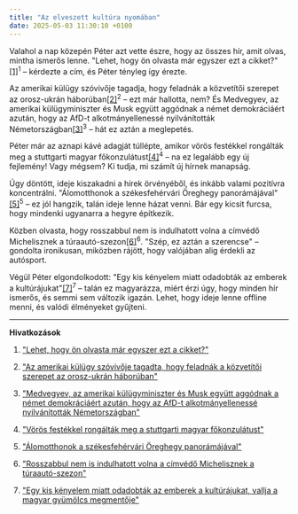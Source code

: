 ```yaml
---
title: "Az elveszett kultúra nyomában"
date: 2025-05-03 11:30:10 +0100
---
```


Valahol a nap közepén Péter azt vette észre, hogy az összes hír, amit olvas, mintha ismerős lenne. "Lehet, hogy ön olvasta már egyszer ezt a cikket?"<a href="https://telex.hu/eszkombajn/2025/03/17/deja-vu-tudomany-magyarazat-agykutatas-pszichologia-emlekezes">[1]</a><sup>1</sup> – kérdezte a cím, és Péter tényleg így érezte.

Az amerikai külügy szóvivője tagadja, hogy feladnák a közvetítői szerepet az orosz-ukrán háborúban<a href="https://telex.hu/kulfold/2025/05/03/usa-kulugyminiszterium-szovivo-tammy-bruce-orosz-ukran-haboru-kozvetitoi-szerep">[2]</a><sup>2</sup> – ezt már hallotta, nem? És Medvegyev, az amerikai külügyminiszter és Musk együtt aggódnak a német demokráciáért azután, hogy az AfD-t alkotmányellenessé nyilvánították Németországban<a href="https://telex.hu/kulfold/2025/05/02/alternativa-nemetorszagert-afd-alice-weidel-alkotmanyellenes-alkotmanyvedelmi-hivatal-szelsojobboldal-reakciok-marco-rubio-dmitrij-medvegyev-elon-musk-toroczkai-laszlo">[3]</a><sup>3</sup> – hát ez aztán a meglepetés.

Péter már az aznapi kávé adagját túllépte, amikor vörös festékkel rongálták meg a stuttgarti magyar főkonzulátust<a href="https://telex.hu/kulfold/2025/05/02/magyarorszag-fokonzulatusa-stuttgart-festektamadas-maja-t-antifasiszta">[4]</a><sup>4</sup> – na ez legalább egy új fejlemény! Vagy mégsem? Ki tudja, mi számít új hírnek manapság.

Úgy döntött, ideje kiszakadni a hírek örvényéből, és inkább valami pozitívra koncentrálni. "Álomotthonok a székesfehérvári Öreghegy panorámájával"<a href="https://www.zenga.hu/hello-otthon/alomotthonok-a-szekesfehervari-oereghegy-panoramajaval-cm9wk7sru2vey07w4fmy6w92n?utm_source=telex&utm_medium=doboz&utm_campaign=content&utm_content=szekesfehervar">[5]</a><sup>5</sup> – ez jól hangzik, talán ideje lenne házat venni. Bár egy kicsit furcsa, hogy mindenki ugyanarra a hegyre építkezik.

Közben olvasta, hogy rosszabbul nem is indulhatott volna a címvédő Michelisznek a túraautó-szezon<a href="https://telex.hu/sport/2025/05/02/tcr-world-tour-turaauto-idomero-mexiko-michelisz-norbert">[6]</a><sup>6</sup>. "Szép, ez aztán a szerencse" – gondolta ironikusan, miközben rájött, hogy valójában alig érdekli az autósport.

Végül Péter elgondolkodott: "Egy kis kényelem miatt odadobták az emberek a kultúrájukat"<a href="https://telex.hu/eletmod/2025/05/03/egy-kis-kenyelem-miatt-odadobtak-az-emberek-a-kulturajukat-vallja-a-magyar-gyumolcs-megmentoje">[7]</a><sup>7</sup> – talán ez magyarázza, miért érzi úgy, hogy minden hír ismerős, és semmi sem változik igazán. Lehet, hogy ideje lenne offline menni, és valódi élményeket gyűjteni.

---

**Hivatkozások**

1. <a href="https://telex.hu/eszkombajn/2025/03/17/deja-vu-tudomany-magyarazat-agykutatas-pszichologia-emlekezes">"Lehet, hogy ön olvasta már egyszer ezt a cikket?"</a>

2. <a href="https://telex.hu/kulfold/2025/05/03/usa-kulugyminiszterium-szovivo-tammy-bruce-orosz-ukran-haboru-kozvetitoi-szerep">"Az amerikai külügy szóvivője tagadta, hogy feladnák a közvetítői szerepet az orosz-ukrán háborúban"</a>

3. <a href="https://telex.hu/kulfold/2025/05/02/alternativa-nemetorszagert-afd-alice-weidel-alkotmanyellenes-alkotmanyvedelmi-hivatal-szelsojobboldal-reakciok-marco-rubio-dmitrij-medvegyev-elon-musk-toroczkai-laszlo">"Medvegyev, az amerikai külügyminiszter és Musk együtt aggódnak a német demokráciáért azután, hogy az AfD-t alkotmányellenessé nyilvánították Németországban"</a>

4. <a href="https://telex.hu/kulfold/2025/05/02/magyarorszag-fokonzulatusa-stuttgart-festektamadas-maja-t-antifasiszta">"Vörös festékkel rongálták meg a stuttgarti magyar főkonzulátust"</a>

5. <a href="https://www.zenga.hu/hello-otthon/alomotthonok-a-szekesfehervari-oereghegy-panoramajaval-cm9wk7sru2vey07w4fmy6w92n?utm_source=telex&utm_medium=doboz&utm_campaign=content&utm_content=szekesfehervar">"Álomotthonok a székesfehérvári Öreghegy panorámájával"</a>

6. <a href="https://telex.hu/sport/2025/05/02/tcr-world-tour-turaauto-idomero-mexiko-michelisz-norbert">"Rosszabbul nem is indulhatott volna a címvédő Michelisznek a túraautó-szezon"</a>

7. <a href="https://telex.hu/eletmod/2025/05/03/egy-kis-kenyelem-miatt-odadobtak-az-emberek-a-kulturajukat-vallja-a-magyar-gyumolcs-megmentoje">"Egy kis kényelem miatt odadobták az emberek a kultúrájukat, vallja a magyar gyümölcs megmentője"</a>